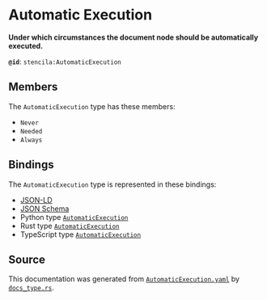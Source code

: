 # Automatic Execution

**Under which circumstances the document node should be automatically executed.**

**`@id`**: `stencila:AutomaticExecution`

## Members

The `AutomaticExecution` type has these members:

- `Never`
- `Needed`
- `Always`

## Bindings

The `AutomaticExecution` type is represented in these bindings:

- [JSON-LD](https://stencila.org/AutomaticExecution.jsonld)
- [JSON Schema](https://stencila.org/AutomaticExecution.schema.json)
- Python type [`AutomaticExecution`](https://github.com/stencila/stencila/blob/main/python/python/stencila/types/automatic_execution.py)
- Rust type [`AutomaticExecution`](https://github.com/stencila/stencila/blob/main/rust/schema/src/types/automatic_execution.rs)
- TypeScript type [`AutomaticExecution`](https://github.com/stencila/stencila/blob/main/ts/src/types/AutomaticExecution.ts)

## Source

This documentation was generated from [`AutomaticExecution.yaml`](https://github.com/stencila/stencila/blob/main/schema/AutomaticExecution.yaml) by [`docs_type.rs`](https://github.com/stencila/stencila/blob/main/rust/schema-gen/src/docs_type.rs).